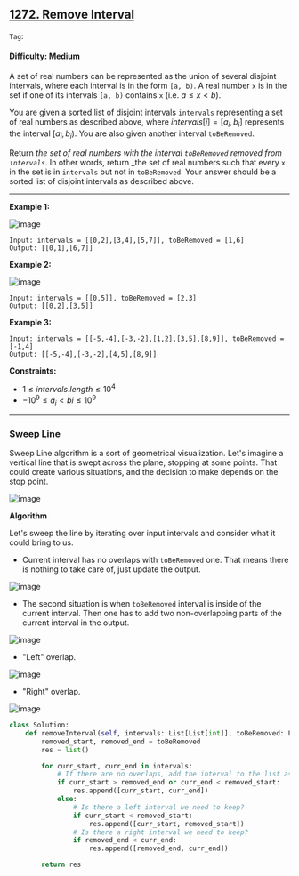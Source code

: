 ## [1272. Remove Interval](https://leetcode.com/problems/remove-interval)

```Tag```:

#### Difficulty: Medium

A set of real numbers can be represented as the union of several disjoint intervals, where each interval is in the form ```[a, b)```. A real number ```x``` is in the set if one of its intervals ```[a, b)``` contains ```x``` (i.e. $a \le x \lt b$).

You are given a sorted list of disjoint intervals ```intervals``` representing a set of real numbers as described above, where $intervals[i] = [a_i, b_i]$ represents the interval $[a_i, b_i)$. You are also given another interval ```toBeRemoved```.

Return _the set of real numbers with the interval ```toBeRemoved``` removed from ```intervals```_. In other words, return _the set of real numbers such that every ```x``` in the set is in ```intervals``` but not in ```toBeRemoved```. Your answer should be a sorted list of disjoint intervals as described above.

---

__Example 1:__

![image](https://assets.leetcode.com/uploads/2020/12/24/removeintervalex1.png)
```
Input: intervals = [[0,2],[3,4],[5,7]], toBeRemoved = [1,6]
Output: [[0,1],[6,7]]
```

__Example 2:__

![image](https://assets.leetcode.com/uploads/2020/12/24/removeintervalex2.png)
```
Input: intervals = [[0,5]], toBeRemoved = [2,3]
Output: [[0,2],[3,5]]
```

__Example 3:__
```
Input: intervals = [[-5,-4],[-3,-2],[1,2],[3,5],[8,9]], toBeRemoved = [-1,4]
Output: [[-5,-4],[-3,-2],[4,5],[8,9]]
```

__Constraints:__

- $1 \le intervals.length \le 10^4$
- $-10^9 \le a_i \lt bi \le 10^9$

---

### Sweep Line

Sweep Line algorithm is a sort of geometrical visualization. Let's imagine a vertical line that is swept across the plane, stopping at some points. That could create various situations, and the decision to make depends on the stop point.

![image](https://leetcode.com/problems/remove-interval/Figures/1272/sweep2.png)

__Algorithm__

Let's sweep the line by iterating over input intervals and consider what it could bring to us.

- Current interval has no overlaps with ```toBeRemoved``` one. That means there is nothing to take care of, just update the output.

![image](https://leetcode.com/problems/remove-interval/Figures/1272/no_overlaps.png)

- The second situation is when ```toBeRemoved``` interval is inside of the current interval. Then one has to add two non-overlapping parts of the current interval in the output.

![image](https://leetcode.com/problems/remove-interval/Figures/1272/inside2.png)

- "Left" overlap.

![image](https://leetcode.com/problems/remove-interval/Figures/1272/left_overlap.png)

- "Right" overlap.

![image](https://leetcode.com/problems/remove-interval/Figures/1272/right_overlap.png)

```Python
class Solution:
    def removeInterval(self, intervals: List[List[int]], toBeRemoved: List[int]) -> List[List[int]]:
        removed_start, removed_end = toBeRemoved
        res = list()

        for curr_start, curr_end in intervals:
            # If there are no overlaps, add the interval to the list as is.
            if curr_start > removed_end or curr_end < removed_start:
                res.append([curr_start, curr_end])
            else:
                # Is there a left interval we need to keep?
                if curr_start < removed_start:
                    res.append([curr_start, removed_start])
                # Is there a right interval we need to keep?
                if removed_end < curr_end:
                    res.append([removed_end, curr_end])

        return res
```
